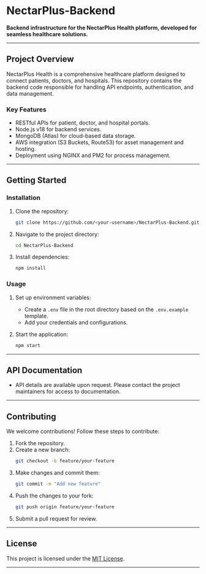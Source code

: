 # **NectarPlus-Backend**  
**Backend infrastructure for the NectarPlus Health platform, developed for seamless healthcare solutions.**

---

## **Project Overview**  
NectarPlus Health is a comprehensive healthcare platform designed to connect patients, doctors, and hospitals. This repository contains the backend code responsible for handling API endpoints, authentication, and data management.

### **Key Features**  
- RESTful APIs for patient, doctor, and hospital portals.  
- Node.js v18 for backend services.  
- MongoDB (Atlas) for cloud-based data storage.  
- AWS integration (S3 Buckets, Route53) for asset management and hosting.  
- Deployment using NGINX and PM2 for process management.  

---

## **Getting Started**  

### **Installation**  
1. Clone the repository:  
   ```bash
   git clone https://github.com/<your-username>/NectarPlus-Backend.git
   ```  
2. Navigate to the project directory:  
   ```bash
   cd NectarPlus-Backend
   ```  
3. Install dependencies:  
   ```bash
   npm install
   ```  

### **Usage**  
1. Set up environment variables:  
   - Create a `.env` file in the root directory based on the `.env.example` template.  
   - Add your credentials and configurations.  

2. Start the application:  
   ```bash
   npm start
   ```  

---

## **API Documentation**  
- API details are available upon request. Please contact the project maintainers for access to documentation.  

---

## **Contributing**  
We welcome contributions! Follow these steps to contribute:  
1. Fork the repository.  
2. Create a new branch:  
   ```bash
   git checkout -b feature/your-feature
   ```  
3. Make changes and commit them:  
   ```bash
   git commit -m "Add new feature"
   ```  
4. Push the changes to your fork:  
   ```bash
   git push origin feature/your-feature
   ```  
5. Submit a pull request for review.  

---

## **License**  
This project is licensed under the [MIT License](LICENSE).  

---
